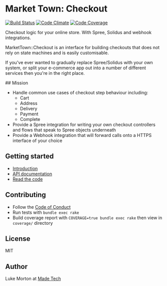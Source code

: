 # Market Town: Checkout

[![Build Status](https://travis-ci.org/madetech/market_town.svg?branch=master)](https://travis-ci.org/madetech/market_town)
[![Code Climate](https://codeclimate.com/github/madetech/market_town/badges/gpa.svg)](https://codeclimate.com/github/madetech/market_town)
[![Code Coverage](https://img.shields.io/codecov/c/github/madetech/market_town.svg)](https://codecov.io/gh/madetech/market_town)

Checkout logic for your online store. With Spree, Solidus and webhook integrations.

MarketTown::Checkout is an interface for building checkouts that does not rely on state machines and is easily customisable.

If you've ever wanted to gradually replace Spree/Solidus with your own system, or split your e-commerce app out into a number of different services then you're in the right place.

## Mission

 - Handle common use cases of checkout step behaviour including:
    - Cart
    - Address
    - Delivery
    - Payment
    - Complete
 - Provide a Spree integration for writing your own checkout controllers and
   flows that speak to Spree objects underneath
 - Provide a Webhook integration that will forward calls onto a HTTPS
   interface of your choice

## Getting started

 - [Introduction](https://github.com/madetech/market_town/blob/master/checkout/INTRODUCTION.md)
 - [API documentation](http://madetech.github.io/market_town/MarketTown/Checkout.html)
 - [Read the code](https://github.com/madetech/market_town/tree/master/checkout/)

## Contributing

 - Follow the [Code of Conduct](https://github.com/madetech/market_town/blob/master/CODE_OF_CONDUCT.md)
 - Run tests with `bundle exec rake`
 - Build coverage report with `COVERAGE=true bundle exec rake` then view in
   `coverage/` directory

## License

MIT

## Author

Luke Morton at [Made Tech](https://madetech.com)
